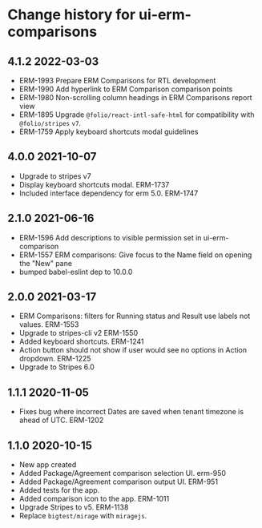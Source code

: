 # Change history for ui-erm-comparisons

## 4.1.2 2022-03-03
* ERM-1993 Prepare ERM Comparisons for RTL development
* ERM-1990 Add hyperlink to ERM Comparison comparison points
* ERM-1980 Non-scrolling column headings in ERM Comparisons report view
* ERM-1895 Upgrade `@folio/react-intl-safe-html` for compatibility with `@folio/stripes` `v7`.
* ERM-1759 Apply keyboard shortcuts modal guidelines

## 4.0.0 2021-10-07
* Upgrade to stripes v7
* Display keyboard shortcuts modal. ERM-1737
* Included interface dependency for erm 5.0. ERM-1747

## 2.1.0 2021-06-16
 * ERM-1596 Add descriptions to visible permission set in ui-erm-comparison
 * ERM-1557 ERM comparisons: Give focus to the Name field on opening the "New" pane
 * bumped babel-eslint dep to 10.0.0

## 2.0.0 2021-03-17
* ERM Comparisons: filters for Running status and Result use labels not values. ERM-1553
* Upgrade to stripes-cli v2 ERM-1550
* Added keyboard shortcuts. ERM-1241
* Action button should not show if user would see no options in Action dropdown. ERM-1225
* Upgrade to Stripes 6.0

## 1.1.1 2020-11-05
* Fixes bug where incorrect Dates are saved when tenant timezone is ahead of UTC. ERM-1202

## 1.1.0 2020-10-15

* New app created
* Added Package/Agreement comparison selection UI. erm-950
* Added Package/Agreement comparison output UI. ERM-951
* Added tests for the app.
* Added comparison icon to the app. ERM-1011
* Upgrade Stripes to v5. ERM-1138
* Replace `bigtest/mirage` with `miragejs`.

